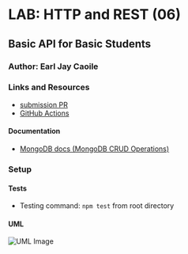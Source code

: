 # LAB: HTTP and REST (06)

## Basic API for Basic Students

### Author: Earl Jay Caoile

### Links and Resources
* [submission PR](https://github.com/js-401n15-eoc/lab-06/pull/1)
* [GitHub Actions](https://github.com/js-401n15-eoc/lab-06/actions)

#### Documentation
* [MongoDB docs (MongoDB CRUD Operations)](https://docs.mongodb.com/manual/crud/)

### Setup
#### Tests
* Testing command: `npm test` from root directory

#### UML
![UML Image](lab-06-UML.png "uml diagram")